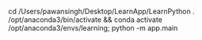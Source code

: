 cd /Users/pawansingh/Desktop/LearnApp/LearnPython
 . /opt/anaconda3/bin/activate && conda activate /opt/anaconda3/envs/learning; 
 python -m app.main
 